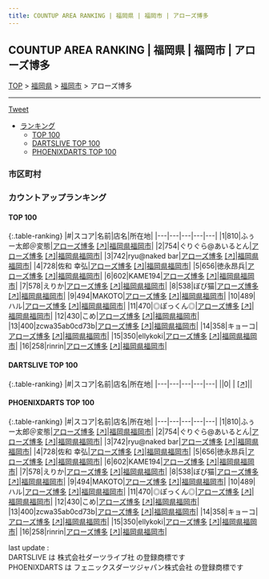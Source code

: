 ```yaml
---
title: COUNTUP AREA RANKING | 福岡県 | 福岡市 | アローズ博多
---
```

## COUNTUP AREA RANKING | 福岡県 | 福岡市 | アローズ博多

[TOP](/darts/rank/) > [福岡県](/darts/rank/福岡県/) > [福岡市](/darts/rank/福岡県/福岡市/) > アローズ博多

___

<a href="https://twitter.com/share?ref_src=twsrc%5Etfw" data-text="COUNTUP AREA RANKING | 福岡県福岡市アローズ博多" class="twitter-share-button" data-hashtags="DARTSLIVE,PHOENIXDARTS,darts,ダーツ" data-show-count="false">Tweet</a>

* [ランキング](#カウントアップランキング)
    * [TOP 100](#top-100)
    * [DARTSLIVE TOP 100](#dartslive-top-100)
    * [PHOENIXDARTS TOP 100](#phoenixdarts-top-100)

### 市区町村

<ul>

</ul>

### カウントアップランキング

#### TOP 100



{:.table-ranking}
|#|スコア|名前|店名|所在地|
|---|---|---|---|---|
|1|810|<span class="rank-name-pd">ふぅー太郎＠変態</span>|<a href="/darts/rank/shops/63025.html">アローズ博多</a> <a href="https://vs.phoenixdarts.com/jp/shop/shopDetailInfo/s_63025?s_seq=63025">[↗]</a>|<a href="/darts/rank/福岡県/福岡市">福岡県福岡市</a>|
|2|754|<span class="rank-name-pd">ぐりぐら@あいるとん</span>|<a href="/darts/rank/shops/63025.html">アローズ博多</a> <a href="https://vs.phoenixdarts.com/jp/shop/shopDetailInfo/s_63025?s_seq=63025">[↗]</a>|<a href="/darts/rank/福岡県/福岡市">福岡県福岡市</a>|
|3|742|<span class="rank-name-pd">ryu@naked bar</span>|<a href="/darts/rank/shops/63025.html">アローズ博多</a> <a href="https://vs.phoenixdarts.com/jp/shop/shopDetailInfo/s_63025?s_seq=63025">[↗]</a>|<a href="/darts/rank/福岡県/福岡市">福岡県福岡市</a>|
|4|728|<span class="rank-name-pd">佐和 幸弘</span>|<a href="/darts/rank/shops/63025.html">アローズ博多</a> <a href="https://vs.phoenixdarts.com/jp/shop/shopDetailInfo/s_63025?s_seq=63025">[↗]</a>|<a href="/darts/rank/福岡県/福岡市">福岡県福岡市</a>|
|5|656|<span class="rank-name-pd">徳永昂兵</span>|<a href="/darts/rank/shops/63025.html">アローズ博多</a> <a href="https://vs.phoenixdarts.com/jp/shop/shopDetailInfo/s_63025?s_seq=63025">[↗]</a>|<a href="/darts/rank/福岡県/福岡市">福岡県福岡市</a>|
|6|602|<span class="rank-name-pd">KAME194</span>|<a href="/darts/rank/shops/63025.html">アローズ博多</a> <a href="https://vs.phoenixdarts.com/jp/shop/shopDetailInfo/s_63025?s_seq=63025">[↗]</a>|<a href="/darts/rank/福岡県/福岡市">福岡県福岡市</a>|
|7|578|<span class="rank-name-pd">えりか</span>|<a href="/darts/rank/shops/63025.html">アローズ博多</a> <a href="https://vs.phoenixdarts.com/jp/shop/shopDetailInfo/s_63025?s_seq=63025">[↗]</a>|<a href="/darts/rank/福岡県/福岡市">福岡県福岡市</a>|
|8|538|<span class="rank-name-pd">ぼび猫</span>|<a href="/darts/rank/shops/63025.html">アローズ博多</a> <a href="https://vs.phoenixdarts.com/jp/shop/shopDetailInfo/s_63025?s_seq=63025">[↗]</a>|<a href="/darts/rank/福岡県/福岡市">福岡県福岡市</a>|
|9|494|<span class="rank-name-pd">MAKOTO</span>|<a href="/darts/rank/shops/63025.html">アローズ博多</a> <a href="https://vs.phoenixdarts.com/jp/shop/shopDetailInfo/s_63025?s_seq=63025">[↗]</a>|<a href="/darts/rank/福岡県/福岡市">福岡県福岡市</a>|
|10|489|<span class="rank-name-pd">ハル</span>|<a href="/darts/rank/shops/63025.html">アローズ博多</a> <a href="https://vs.phoenixdarts.com/jp/shop/shopDetailInfo/s_63025?s_seq=63025">[↗]</a>|<a href="/darts/rank/福岡県/福岡市">福岡県福岡市</a>|
|11|470|<span class="rank-name-pd">◎ぽっくん◎</span>|<a href="/darts/rank/shops/63025.html">アローズ博多</a> <a href="https://vs.phoenixdarts.com/jp/shop/shopDetailInfo/s_63025?s_seq=63025">[↗]</a>|<a href="/darts/rank/福岡県/福岡市">福岡県福岡市</a>|
|12|430|<span class="rank-name-pd">こめ</span>|<a href="/darts/rank/shops/63025.html">アローズ博多</a> <a href="https://vs.phoenixdarts.com/jp/shop/shopDetailInfo/s_63025?s_seq=63025">[↗]</a>|<a href="/darts/rank/福岡県/福岡市">福岡県福岡市</a>|
|13|400|<span class="rank-name-pd">zcwa35ab0cd73b</span>|<a href="/darts/rank/shops/63025.html">アローズ博多</a> <a href="https://vs.phoenixdarts.com/jp/shop/shopDetailInfo/s_63025?s_seq=63025">[↗]</a>|<a href="/darts/rank/福岡県/福岡市">福岡県福岡市</a>|
|14|358|<span class="rank-name-pd">キョーコ</span>|<a href="/darts/rank/shops/63025.html">アローズ博多</a> <a href="https://vs.phoenixdarts.com/jp/shop/shopDetailInfo/s_63025?s_seq=63025">[↗]</a>|<a href="/darts/rank/福岡県/福岡市">福岡県福岡市</a>|
|15|350|<span class="rank-name-pd">ellykoki</span>|<a href="/darts/rank/shops/63025.html">アローズ博多</a> <a href="https://vs.phoenixdarts.com/jp/shop/shopDetailInfo/s_63025?s_seq=63025">[↗]</a>|<a href="/darts/rank/福岡県/福岡市">福岡県福岡市</a>|
|16|258|<span class="rank-name-pd">rinrin</span>|<a href="/darts/rank/shops/63025.html">アローズ博多</a> <a href="https://vs.phoenixdarts.com/jp/shop/shopDetailInfo/s_63025?s_seq=63025">[↗]</a>|<a href="/darts/rank/福岡県/福岡市">福岡県福岡市</a>|


#### DARTSLIVE TOP 100



{:.table-ranking}
|#|スコア|名前|店名|所在地|
|---|---|---|---|---|
||0|<span class="rank-name-dl"> </span>|<a href="/darts/rank/shops/.html"></a> <a href="">[↗]</a>|<a href="/darts/rank//"></a>|


#### PHOENIXDARTS TOP 100



{:.table-ranking}
|#|スコア|名前|店名|所在地|
|---|---|---|---|---|
|1|810|<span class="rank-name-pd">ふぅー太郎＠変態</span>|<a href="/darts/rank/shops/63025.html">アローズ博多</a> <a href="https://vs.phoenixdarts.com/jp/shop/shopDetailInfo/s_63025?s_seq=63025">[↗]</a>|<a href="/darts/rank/福岡県/福岡市">福岡県福岡市</a>|
|2|754|<span class="rank-name-pd">ぐりぐら@あいるとん</span>|<a href="/darts/rank/shops/63025.html">アローズ博多</a> <a href="https://vs.phoenixdarts.com/jp/shop/shopDetailInfo/s_63025?s_seq=63025">[↗]</a>|<a href="/darts/rank/福岡県/福岡市">福岡県福岡市</a>|
|3|742|<span class="rank-name-pd">ryu@naked bar</span>|<a href="/darts/rank/shops/63025.html">アローズ博多</a> <a href="https://vs.phoenixdarts.com/jp/shop/shopDetailInfo/s_63025?s_seq=63025">[↗]</a>|<a href="/darts/rank/福岡県/福岡市">福岡県福岡市</a>|
|4|728|<span class="rank-name-pd">佐和 幸弘</span>|<a href="/darts/rank/shops/63025.html">アローズ博多</a> <a href="https://vs.phoenixdarts.com/jp/shop/shopDetailInfo/s_63025?s_seq=63025">[↗]</a>|<a href="/darts/rank/福岡県/福岡市">福岡県福岡市</a>|
|5|656|<span class="rank-name-pd">徳永昂兵</span>|<a href="/darts/rank/shops/63025.html">アローズ博多</a> <a href="https://vs.phoenixdarts.com/jp/shop/shopDetailInfo/s_63025?s_seq=63025">[↗]</a>|<a href="/darts/rank/福岡県/福岡市">福岡県福岡市</a>|
|6|602|<span class="rank-name-pd">KAME194</span>|<a href="/darts/rank/shops/63025.html">アローズ博多</a> <a href="https://vs.phoenixdarts.com/jp/shop/shopDetailInfo/s_63025?s_seq=63025">[↗]</a>|<a href="/darts/rank/福岡県/福岡市">福岡県福岡市</a>|
|7|578|<span class="rank-name-pd">えりか</span>|<a href="/darts/rank/shops/63025.html">アローズ博多</a> <a href="https://vs.phoenixdarts.com/jp/shop/shopDetailInfo/s_63025?s_seq=63025">[↗]</a>|<a href="/darts/rank/福岡県/福岡市">福岡県福岡市</a>|
|8|538|<span class="rank-name-pd">ぼび猫</span>|<a href="/darts/rank/shops/63025.html">アローズ博多</a> <a href="https://vs.phoenixdarts.com/jp/shop/shopDetailInfo/s_63025?s_seq=63025">[↗]</a>|<a href="/darts/rank/福岡県/福岡市">福岡県福岡市</a>|
|9|494|<span class="rank-name-pd">MAKOTO</span>|<a href="/darts/rank/shops/63025.html">アローズ博多</a> <a href="https://vs.phoenixdarts.com/jp/shop/shopDetailInfo/s_63025?s_seq=63025">[↗]</a>|<a href="/darts/rank/福岡県/福岡市">福岡県福岡市</a>|
|10|489|<span class="rank-name-pd">ハル</span>|<a href="/darts/rank/shops/63025.html">アローズ博多</a> <a href="https://vs.phoenixdarts.com/jp/shop/shopDetailInfo/s_63025?s_seq=63025">[↗]</a>|<a href="/darts/rank/福岡県/福岡市">福岡県福岡市</a>|
|11|470|<span class="rank-name-pd">◎ぽっくん◎</span>|<a href="/darts/rank/shops/63025.html">アローズ博多</a> <a href="https://vs.phoenixdarts.com/jp/shop/shopDetailInfo/s_63025?s_seq=63025">[↗]</a>|<a href="/darts/rank/福岡県/福岡市">福岡県福岡市</a>|
|12|430|<span class="rank-name-pd">こめ</span>|<a href="/darts/rank/shops/63025.html">アローズ博多</a> <a href="https://vs.phoenixdarts.com/jp/shop/shopDetailInfo/s_63025?s_seq=63025">[↗]</a>|<a href="/darts/rank/福岡県/福岡市">福岡県福岡市</a>|
|13|400|<span class="rank-name-pd">zcwa35ab0cd73b</span>|<a href="/darts/rank/shops/63025.html">アローズ博多</a> <a href="https://vs.phoenixdarts.com/jp/shop/shopDetailInfo/s_63025?s_seq=63025">[↗]</a>|<a href="/darts/rank/福岡県/福岡市">福岡県福岡市</a>|
|14|358|<span class="rank-name-pd">キョーコ</span>|<a href="/darts/rank/shops/63025.html">アローズ博多</a> <a href="https://vs.phoenixdarts.com/jp/shop/shopDetailInfo/s_63025?s_seq=63025">[↗]</a>|<a href="/darts/rank/福岡県/福岡市">福岡県福岡市</a>|
|15|350|<span class="rank-name-pd">ellykoki</span>|<a href="/darts/rank/shops/63025.html">アローズ博多</a> <a href="https://vs.phoenixdarts.com/jp/shop/shopDetailInfo/s_63025?s_seq=63025">[↗]</a>|<a href="/darts/rank/福岡県/福岡市">福岡県福岡市</a>|
|16|258|<span class="rank-name-pd">rinrin</span>|<a href="/darts/rank/shops/63025.html">アローズ博多</a> <a href="https://vs.phoenixdarts.com/jp/shop/shopDetailInfo/s_63025?s_seq=63025">[↗]</a>|<a href="/darts/rank/福岡県/福岡市">福岡県福岡市</a>|


<div class="footer border-top border-gray-light mt-5 pt-3 text-right text-gray">
    last update : <span style="font-weight: italic" id="foot_last_modified"></span><br />
    DARTSLIVE は 株式会社ダーツライブ社 の登録商標です<br />
    PHOENIXDARTS は フェニックスダーツジャパン株式会社 の登録商標です<br />
</div>

<script src="https://cdnjs.cloudflare.com/ajax/libs/jquery.tablesorter/2.31.3/js/jquery.tablesorter.min.js" integrity="sha512-qzgd5cYSZcosqpzpn7zF2ZId8f/8CHmFKZ8j7mU4OUXTNRd5g+ZHBPsgKEwoqxCtdQvExE5LprwwPAgoicguNg==" crossorigin="anonymous" referrerpolicy="no-referrer"></script>
<link rel="stylesheet" href="https://cdnjs.cloudflare.com/ajax/libs/jquery.tablesorter/2.31.3/css/theme.default.min.css" integrity="sha512-wghhOJkjQX0Lh3NSWvNKeZ0ZpNn+SPVXX1Qyc9OCaogADktxrBiBdKGDoqVUOyhStvMBmJQ8ZdMHiR3wuEq8+w==" crossorigin="anonymous" referrerpolicy="no-referrer" />
<script>
$(function() {
    $(".table-ranking").tablesorter({sortList:[[0, 0]]});
    $("#foot_last_modified").text(formatDate(new Date(document.lastModified), 'yyyy-MM-dd HH:mm:ss'));
});
</script>

<script async src="https://platform.twitter.com/widgets.js" charset="utf-8"></script>